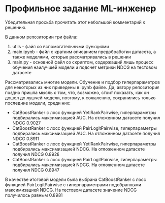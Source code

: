 # Профильное задание ML-инженер
Убедительная просьба прочитать этот небольшой комментарий к решению.  
  
В данном репозитории три файла:  
1. utils - файл со вспомогательными функциями
2. main.ipynb - файл с кратким описанием предобработки датасета, а также моделями, которые рассматривались в решении
3. main.py - основной файл со скриптом, содержащий лишь процесс обучения наилучшей модели и подсчет метрики NDCG на тестовом датасете

Рассматривались многие модели. Обучение и подбор гиперпараметров для некоторых из них приведены в ipynb файле. Да, автору репозитория поздно пришла мысль о том, что, возможно, стоит показать, как он дошел до лушчей модели, поэтому, к сожалению, сохранились только последние модели, среди них:
* CatBoostRanker с лосс функцией YetiRankPairwise, гиперпараметры подбирались максимизацией AUC. На отложенном датасете получил NDCG 0.9027
* CatBoostRanker с лосс функцией PairLogitPairwise, гиперпараметры подбирались максимизацией AUC. На отложенном датасете получил NDCG 0.8911
* CatBoostRanker с лосс функцией YetiRankPairwise, гиперпараметры подбирались максимизацией NDCG. На отложенном датасете получил NDCG 0.8928
* CatBoostRanker с лосс функцией PairLogitPairwise, гиперпараметры подбирались максимизацией NDCG. На отложенном датасете получил NDCG 0.8947

В качестве итоговой модели была выбрана CatBoostRanker с лосс функцией PairLogitPairwise с гиперпараметрами подобранными максимизацией NDCG.
На тестовом датасете значение NDCG получилось равным 0.8981
